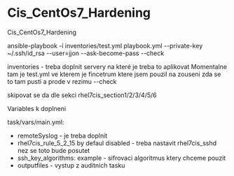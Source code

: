 # Cis_CentOs7_Hardening
Cis_CentOs7_Hardening

ansible-playbook -i inventories/test.yml playbook.yml --private-key ~/.ssh/id_rsa  --user=jjon --ask-become-pass --check


inventories - treba doplnit servery na které je treba to aplikovat
Momentalne tam je test.yml ve kterem je fincetrum ktere jsem pouzil na zouseni zda se to tam pusti a prode v rezimu --check


 skipovat se da dle sekci rhel7cis_section1/2/3/4/5/6
                         


 Variables k doplneni

 task/vars/main.yml:

- remoteSyslog  - je treba doplnit
- rhel7cis_rule_5_2_15 by defaul disabled - treba nastavit rhel7cis_sshd nez se toto bude posutet
- ssh_key_algorithms: example   - sifrovaci algoritmus ktery chceme pouzit
-  outputfiles - vystup z auditnich tasku




